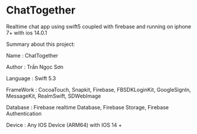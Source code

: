 # ChatTogether
Realtime chat app using swift5 coupled with firebase and running on iphone 7+ with ios 14.0.1

Summary about this project:

Name : ChatTogether

Author : Trần Ngọc Sơn

Language : Swift 5.3

FrameWork : CocoaTouch, Snapkit, Firebase, FBSDKLoginKit, GoogleSignIn, MessageKit, RealmSwift, SDWebImage

Database : Firebase realtime Database, Firebase Storage, Firebase Authentication

Device : Any IOS Device (ARM64) with IOS 14 +

